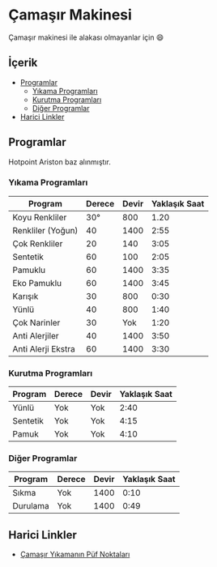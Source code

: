 # Çamaşır Makinesi <!-- omit in toc -->

Çamaşır makinesi ile alakası olmayanlar için 😄

## İçerik <!-- omit in toc -->

- [Programlar](#programlar)
  - [Yıkama Programları](#y%C4%B1kama-programlar%C4%B1)
  - [Kurutma Programları](#kurutma-programlar%C4%B1)
  - [Diğer Programlar](#di%C4%9Fer-programlar)
- [Harici Linkler](#harici-linkler)

## Programlar

Hotpoint Ariston baz alınmıştır.

### Yıkama Programları

| Program            | Derece | Devir | Yaklaşık Saat |
| ------------------ | ------ | ----- | ------------- |
| Koyu Renkliler     | 30°    | 800   | 1.20          |
| Renkliler (Yoğun)  | 40     | 1400  | 2:55          |
| Çok Renkliler      | 20     | 140   | 3:05          |
| Sentetik           | 60     | 100   | 2:05          |
| Pamuklu            | 60     | 1400  | 3:35          |
| Eko Pamuklu        | 60     | 1400  | 3:45          |
| Karışık            | 30     | 800   | 0:30          |
| Yünlü              | 40     | 800   | 1:40          |
| Çok Narinler       | 30     | Yok   | 1:20          |
| Anti Alerjiler     | 40     | 1400  | 3:50          |
| Anti Alerji Ekstra | 60     | 1400  | 3:30          |

### Kurutma Programları

| Program  | Derece | Devir | Yaklaşık Saat |
| -------- | ------ | ----- | ------------- |
| Yünlü    | Yok    | Yok   | 2:40          |
| Sentetik | Yok    | Yok   | 4:15          |
| Pamuk    | Yok    | Yok   | 4:10          |

### Diğer Programlar

| Program  | Derece | Devir | Yaklaşık Saat |
| -------- | ------ | ----- | ------------- |
| Sıkma    | Yok    | 1400  | 0:10          |
| Durulama | Yok    | 1400  | 0:49          |

## Harici Linkler

- [Çamaşır Yıkamanın Püf Noktaları](https://www.cokbilgi.com/yazi/camasir-yikamanin-puf-noktalari-pratik-bilgiler/)